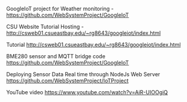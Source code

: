 GoogleIoT project for Weather monitoring - https://github.com/WebSystemProject/GoogleIoT

CSU Website Tutorial Hosting - http://csweb01.csueastbay.edu/~rg8643/googleiot/index.html

Tutorial 
http://csweb01.csueastbay.edu/~rg8643/googleiot/index.html

BME280 sensor and MQTT bridge code 
https://github.com/WebSystemProject/GoogleIoT 

Deploying Sensor Data Real time through NodeJs Web Server
https://github.com/WebSystemProject/IoTProject

YouTube video
https://www.youtube.com/watch?v=AiR-UIOOgiQ
